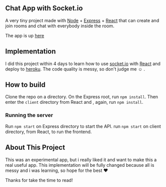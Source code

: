## Chat App with Socket.io

A very tiny project made with [Node](https://nodejs.org/en/) + [Express](http://expressjs.com) + [React](https://reactjs.org) that can create and join rooms and chat with everybody inside the room.

The app is up [here](https://pacific-cliffs-67186.herokuapp.com)

## Implementation

I did this project within 4 days to learn how to use [socket.io](https://socket.io) with [React](https://reactjs.org) and deploy to [heroku](https://www.heroku.com). 
The code quality is messy, so don't judge me :relaxed: .

## How to build

Clone the repo on a directory. On the Express root, run `npm install`. Then enter the `client` directory from React and , again, run `npm install`.

### Running the server

Run `npm start` on Express directory to start the API. run `npm start` on client directory, from React, to run the frontend.

## About This Project

This was an experimental app, but i really liked it and want to make this a real useful app. This implementation will be fully changed because all is messy and i was learning, so hope for the best :heart:

Thanks for take the time to read!
